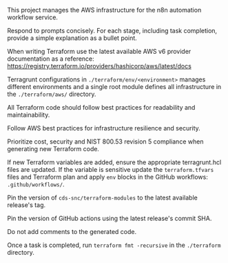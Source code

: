 This project manages the AWS infrastructure for the n8n automation workflow service.

Respond to prompts concisely.  For each stage, including task completion, provide a simple explanation as a bullet point.

When writing Terraform use the latest available AWS v6 provider documentation as a reference: https://registry.terraform.io/providers/hashicorp/aws/latest/docs

Terragrunt configurations in `./terraform/env/<environment>` manages different environments and a single root module defines all infrastructure in the `./terraform/aws/` directory.

All Terraform code should follow best practices for readability and maintainability.

Follow AWS best practices for infrastructure resilience and security.

Prioritize cost, security and NIST 800.53 revision 5 compliance when generating new Terraform code.

If new Terraform variables are added, ensure the appropriate terragrunt.hcl files are updated.  If the variable is sensitive update the `terraform.tfvars` files and Terraform plan and apply `env` blocks in the GitHub workflows: `.github/workflows/`.

Pin the version of `cds-snc/terraform-modules` to the latest available release's tag.

Pin the version of GitHub actions using the latest release's commit SHA.

Do not add comments to the generated code.

Once a task is completed, run `terraform fmt -recursive` in the `./terraform` directory.
